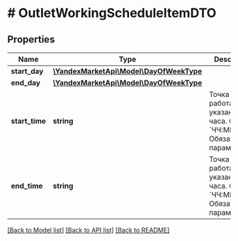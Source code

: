 # # OutletWorkingScheduleItemDTO

## Properties

Name | Type | Description | Notes
------------ | ------------- | ------------- | -------------
**start_day** | [**\YandexMarketApi\Model\DayOfWeekType**](DayOfWeekType.md) |  |
**end_day** | [**\YandexMarketApi\Model\DayOfWeekType**](DayOfWeekType.md) |  |
**start_time** | **string** | Точка продаж работает c указанного часа. Формат: &#x60;ЧЧ:ММ&#x60;. Обязательный параметр. |
**end_time** | **string** | Точка продаж работает до указанного часа. Формат: &#x60;ЧЧ:ММ&#x60;. Обязательный параметр. |

[[Back to Model list]](../../README.md#models) [[Back to API list]](../../README.md#endpoints) [[Back to README]](../../README.md)
